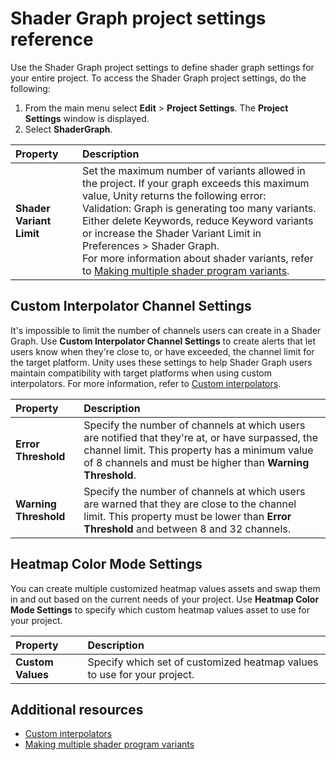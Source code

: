 # Shader Graph project settings reference

Use the Shader Graph project settings to define shader graph settings for your entire project. To access the Shader Graph project settings, do the following:

1. From the main menu select **Edit** > **Project Settings**. The **Project Settings** window is displayed. 
2. Select **ShaderGraph**.


| Property                 | Description |
|:-------------------------|:----------- |
| **Shader Variant Limit** | Set the maximum number of variants allowed in the project. If your graph exceeds this maximum value, Unity returns the following error:<br/> Validation: Graph is generating too many variants. Either delete Keywords, reduce Keyword variants or increase the Shader Variant Limit in Preferences > Shader Graph. <br/>For more information about shader variants, refer to [Making multiple shader program variants](https://docs.unity3d.com/Manual/SL-MultipleProgramVariants.html). |


## Custom Interpolator Channel Settings

It's impossible to limit the number of channels users can create in a Shader Graph. Use **Custom Interpolator Channel Settings** to create alerts that let users know when they're close to, or have exceeded, the channel limit for the target platform. Unity uses these settings to help Shader Graph users maintain compatibility with target platforms when using custom interpolators. For more information, refer to [Custom interpolators](Custom-Interpolators.md).

| Property                 | Description                        |
|:-------------------------|:-----------------------------------|
| **Error Threshold**      | Specify the number of channels at which users are notified that they're at, or have surpassed, the channel limit. This property has a minimum value of 8 channels and must be higher than **Warning Threshold**. |
| **Warning Threshold**    | Specify the number of channels at which users are warned that they are close to the channel limit. This property must be lower than **Error Threshold** and between 8 and 32 channels. |

## Heatmap Color Mode Settings 

You can create multiple customized heatmap values assets and swap them in and out based on the current needs of your project. Use **Heatmap Color Mode Settings** to specify which custom heatmap values asset to use for your project. 

| Property          | Description                                |
|:------------------|:-------------------------------------------|
| **Custom Values** | Specify which set of customized heatmap values to use for your project. |

## Additional resources

- [Custom interpolators](Custom-Interpolators.md)
- [Making multiple shader program variants](https://docs.unity3d.com/Manual/SL-MultipleProgramVariants.html)
